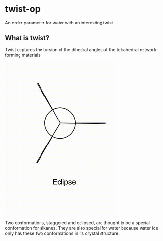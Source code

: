 # twist-op

An order parameter for water with an interesting twist.



## What is twist?

Twist captures the torsion of the dihedral angles of the tetrahedral network-forming materials.

<img src="https://raw.githubusercontent.com/vitroid/twist-op/master/NodeBox1/twist1.gif" />

Two conformations, staggered and eclipsed, are thought to be a special conformation for alkanes. They are also special for water because water ice only has these two conformations in its crystal structure.



